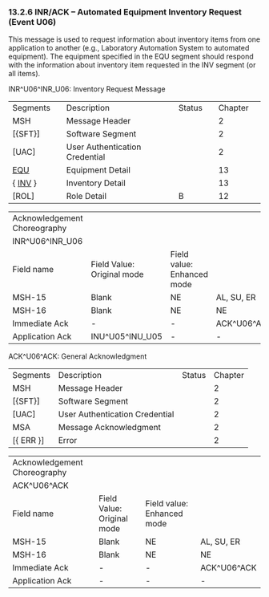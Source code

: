 ### 13.2.6 INR/ACK – Automated Equipment Inventory Request (Event U06)

This message is used to request information about inventory items from one application to another (e.g., Laboratory Automation System to automated equipment). The equipment specified in the EQU segment should respond with the information about inventory item requested in the INV segment (or all items).

INR^U06^INR_U06: Inventory Request Message

|     |     |     |     |     |     |     |     |
| --- | --- | --- | --- | --- | --- | --- | --- |
| Segments |  | Description |  | Status |  | Chapter |  |
| MSH |  | Message Header |  |  |  | 2 |  |
| [\{SFT}] |  | Software Segment |  |  |  | 2 |  |
| [UAC] |  | User Authentication Credential |  |  |  | 2 |  |
| [EQU](#EQU) |  | Equipment Detail |  |  |  | 13 |  |
| \{ [INV](#INV) } |  | Inventory Detail |  |  |  | 13 |  |
| [ROL] |  | Role Detail |  | B |  | 12 |  |

|     |     |     |     |     |     |
| --- | --- | --- | --- | --- | --- |
| Acknowledgement Choreography |  |  |  |  |  |
| INR^U06^INR_U06 |  |  |  |  |  |
| Field name | Field Value: Original mode | Field value: Enhanced mode |  |  |  |
| MSH-15 | Blank | NE | AL, SU, ER | NE | AL, SU, ER |
| MSH-16 | Blank | NE | NE | AL, SU, ER | AL, SU, ER |
| Immediate Ack | - | - | ACK^U06^ACK | - | ACK^U06^ACK |
| Application Ack | INU^U05^INU_U05 | - | - | INU^U05^INU_U05 | INU^U05^INU_U05 |

ACK^U06^ACK: General Acknowledgment

|     |     |     |     |
| --- | --- | --- | --- |
| Segments | Description | Status | Chapter |
| MSH | Message Header |  | 2 |
| [\{SFT}] | Software Segment |  | 2 |
| [UAC] | User Authentication Credential |  | 2 |
| MSA | Message Acknowledgment |  | 2 |
| [\{ ERR }] | Error |  | 2 |

|     |     |     |     |
| --- | --- | --- | --- |
| Acknowledgement Choreography |  |  |  |
| ACK^U06^ACK |  |  |  |
| Field name | Field Value: Original mode | Field value: Enhanced mode |  |
| MSH-15 | Blank | NE | AL, SU, ER |
| MSH-16 | Blank | NE | NE |
| Immediate Ack | - | - | ACK^U06^ACK |
| Application Ack | - | - | - |
